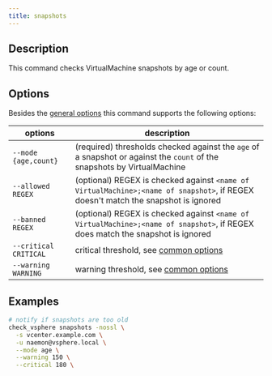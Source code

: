 ```yaml
---
title: snapshots
---
```


## Description

This command checks VirtualMachine snapshots by age or count.

## Options

Besides the [general options](../../general-options/) this command supports the following
options:

| options | description |
|---|---|
| `--mode {age,count}` | (required) thresholds checked against the `age` of a snapshot or against the `count` of the snapshots by VirtualMachine |
| `--allowed REGEX` | (optional) REGEX is checked against `<name of VirtualMachine>;<name of snapshot>`, if REGEX doesn't match the snapshot is ignored |
| `--banned REGEX` | (optional) REGEX is checked against `<name of VirtualMachine>;<name of snapshot>`, if REGEX does match the snapshot is ignored |
| `--critical CRITICAL`   | critical threshold, see [common options](../../general-options/#common-options) |
| `--warning WARNING`     | warning threshold, see [common options](../../general-options/#common-options) |


## Examples

``` bash
# notify if snapshots are too old
check_vsphere snapshots -nossl \
  -s vcenter.example.com \
  -u naemon@vsphere.local \
  --mode age \
  --warning 150 \
  --critical 180 \
```

